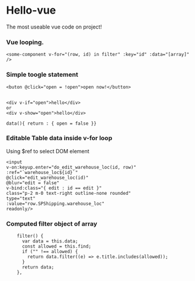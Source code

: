 # Hello-vue
The most useable vue code on project!

### Vue looping.
```
<some-component v-for="(row, id) in filter" :key="id" :data="[array]" />
```
### Simple toogle statement
```
<buton @click="open = !open">open now!</button>


<div v-if="open">hello</div>
or
<div v-show="open">hello</div>

data(){ return : { open = false }}

```

### Editable Table data inside v-for loop
Using $ref to select DOM element
```
<input
v-on:keyup.enter="do_edit_warehouse_loc(id, row)"
:ref="`warehouse_loc${id}`"
@click="edit_warehouse_loc(id)"
@blur="edit = false"
v-bind:class="{ edit : id == edit }"
class="p-2 m-0 text-right outline-none rounded"
type="text"
:value="row.SPShipping.warehouse_loc"
readonly/>
```


### Computed filter object of array
```
    filter() {
      var data = this.data;
      const allowed = this.find;
      if ("" !== allowed) {
        return data.filter((e) => e.title.includes(allowed));
      }
      return data;
    },
```
